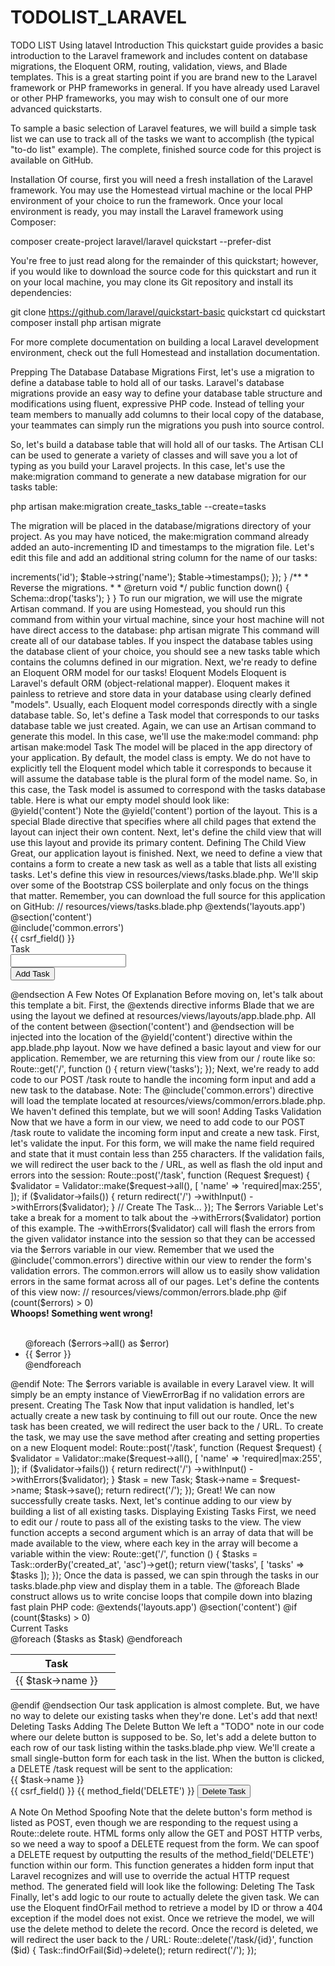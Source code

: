 # TODOLIST_LARAVEL
TODO LIST Using latavel
Introduction
This quickstart guide provides a basic introduction to the Laravel framework and includes content on database migrations, the Eloquent ORM, routing, validation, views, and Blade templates. This is a great starting point if you are brand new to the Laravel framework or PHP frameworks in general. If you have already used Laravel or other PHP frameworks, you may wish to consult one of our more advanced quickstarts.

To sample a basic selection of Laravel features, we will build a simple task list we can use to track all of the tasks we want to accomplish (the typical "to-do list" example). The complete, finished source code for this project is available on GitHub.

Installation
Of course, first you will need a fresh installation of the Laravel framework. You may use the Homestead virtual machine or the local PHP environment of your choice to run the framework. Once your local environment is ready, you may install the Laravel framework using Composer:

composer create-project laravel/laravel quickstart --prefer-dist

You're free to just read along for the remainder of this quickstart; however, if you would like to download the source code for this quickstart and run it on your local machine, you may clone its Git repository and install its dependencies:

git clone https://github.com/laravel/quickstart-basic quickstart
cd quickstart
composer install
php artisan migrate

For more complete documentation on building a local Laravel development environment, check out the full Homestead and installation documentation.

Prepping The Database
Database Migrations
First, let's use a migration to define a database table to hold all of our tasks. Laravel's database migrations provide an easy way to define your database table structure and modifications using fluent, expressive PHP code. Instead of telling your team members to manually add columns to their local copy of the database, your teammates can simply run the migrations you push into source control.

So, let's build a database table that will hold all of our tasks. The Artisan CLI can be used to generate a variety of classes and will save you a lot of typing as you build your Laravel projects. In this case, let's use the make:migration command to generate a new database migration for our tasks table:

php artisan make:migration create_tasks_table --create=tasks

The migration will be placed in the database/migrations directory of your project. As you may have noticed, the make:migration command already added an auto-incrementing ID and timestamps to the migration file. Let's edit this file and add an additional string column for the name of our tasks:

<?php
 
use Illuminate\Database\Schema\Blueprint;
use Illuminate\Database\Migrations\Migration;
 
class CreateTasksTable extends Migration
{
    /**
     * Run the migrations.
     *
     * @return void
     */
    public function up()
    {
        Schema::create('tasks', function (Blueprint $table) {
            $table->increments('id');
            $table->string('name');
            $table->timestamps();
        });
    }
 
    /**
     * Reverse the migrations.
     *
     * @return void
     */
    public function down()
    {
        Schema::drop('tasks');
    }
}

To run our migration, we will use the migrate Artisan command. If you are using Homestead, you should run this command from within your virtual machine, since your host machine will not have direct access to the database:

php artisan migrate

This command will create all of our database tables. If you inspect the database tables using the database client of your choice, you should see a new tasks table which contains the columns defined in our migration. Next, we're ready to define an Eloquent ORM model for our tasks!

Eloquent Models
Eloquent is Laravel's default ORM (object-relational mapper). Eloquent makes it painless to retrieve and store data in your database using clearly defined "models". Usually, each Eloquent model corresponds directly with a single database table.

So, let's define a Task model that corresponds to our tasks database table we just created. Again, we can use an Artisan command to generate this model. In this case, we'll use the make:model command:

php artisan make:model Task

The model will be placed in the app directory of your application. By default, the model class is empty. We do not have to explicitly tell the Eloquent model which table it corresponds to because it will assume the database table is the plural form of the model name. So, in this case, the Task model is assumed to correspond with the tasks database table. Here is what our empty model should look like:

<?php
 
namespace App;
 
use Illuminate\Database\Eloquent\Model;
 
class Task extends Model
{
    //
}

We'll learn more about how to use Eloquent models as we add routes to our application. Of course, feel free to consult the complete Eloquent documentation for more information.

Routing
Stubbing The Routes
Next, we're ready to add a few routes to our application. Routes are used to point URLs to controllers or anonymous functions that should be executed when a user accesses a given page. By default, all Laravel routes are defined in the app/Http/routes.php file that is included in every new project.

For this application, we know we will need at least three routes: a route to display a list of all of our tasks, a route to add new tasks, and a route to delete existing tasks. So, let's stub all of these routes in the app/Http/routes.php file:

<?php
 
use App\Task;
use Illuminate\Http\Request;
 
/**
 * Display All Tasks
 */
Route::get('/', function () {
    //
});
 
/**
 * Add A New Task
 */
Route::post('/task', function (Request $request) {
    //
});
 
/**
 * Delete An Existing Task
 */
Route::delete('/task/{id}', function ($id) {
    //
});

Displaying A View
Next, let's fill out our / route. From this route, we want to render an HTML template that contains a form to add new tasks, as well as a list of all current tasks.

In Laravel, all HTML templates are stored in the resources/views directory, and we can use the view helper to return one of these templates from our route:

Route::get('/', function () {
    return view('tasks');
});

Of course, we need to actually define this view, so let's do that now!

Building Layouts & Views
This application only has a single view which contains a form for adding new tasks as well as a listing of all current tasks. To help you visualize the view, here is a screenshot of the finished application with basic Bootstrap CSS styling applied:

Application Image

Defining The Layout
Almost all web applications share the same layout across pages. For example, this application has a top navigation bar that would be typically present on every page (if we had more than one). Laravel makes it easy to share these common features across every page using Blade layouts.

As we discussed earlier, all Laravel views are stored in resources/views. So, let's define a new layout view in resources/views/layouts/app.blade.php. The .blade.php extension instructs the framework to use the Blade templating engine to render the view. Of course, you may use plain PHP templates with Laravel. However, Blade provides convenient short-cuts for writing cleaner, terse templates.

Our app.blade.php view should look like the following:

// resources/views/layouts/app.blade.php
 
<!DOCTYPE html>
<html lang="en">
    <head>
        <title>Laravel Quickstart - Basic</title>
 
        <!-- CSS And JavaScript -->
    </head>
 
    <body>
        <div class="container">
            <nav class="navbar navbar-default">
                <!-- Navbar Contents -->
            </nav>
        </div>
 
        @yield('content')
    </body>
</html>

Note the @yield('content') portion of the layout. This is a special Blade directive that specifies where all child pages that extend the layout can inject their own content. Next, let's define the child view that will use this layout and provide its primary content.

Defining The Child View
Great, our application layout is finished. Next, we need to define a view that contains a form to create a new task as well as a table that lists all existing tasks. Let's define this view in resources/views/tasks.blade.php.

We'll skip over some of the Bootstrap CSS boilerplate and only focus on the things that matter. Remember, you can download the full source for this application on GitHub:

// resources/views/tasks.blade.php
 
@extends('layouts.app')
 
@section('content')
 
    <!-- Bootstrap Boilerplate... -->
 
    <div class="panel-body">
        <!-- Display Validation Errors -->
        @include('common.errors')
 
        <!-- New Task Form -->
        <form action="/task" method="POST" class="form-horizontal">
            {{ csrf_field() }}
 
            <!-- Task Name -->
            <div class="form-group">
                <label for="task" class="col-sm-3 control-label">Task</label>
 
                <div class="col-sm-6">
                    <input type="text" name="name" id="task-name" class="form-control">
                </div>
            </div>
 
            <!-- Add Task Button -->
            <div class="form-group">
                <div class="col-sm-offset-3 col-sm-6">
                    <button type="submit" class="btn btn-default">
                        <i class="fa fa-plus"></i> Add Task
                    </button>
                </div>
            </div>
        </form>
    </div>
 
    <!-- TODO: Current Tasks -->
@endsection

A Few Notes Of Explanation
Before moving on, let's talk about this template a bit. First, the @extends directive informs Blade that we are using the layout we defined at resources/views/layouts/app.blade.php. All of the content between @section('content') and @endsection will be injected into the location of the @yield('content') directive within the app.blade.php layout.

Now we have defined a basic layout and view for our application. Remember, we are returning this view from our / route like so:

Route::get('/', function () {
    return view('tasks');
});

Next, we're ready to add code to our POST /task route to handle the incoming form input and add a new task to the database.

Note: The @include('common.errors') directive will load the template located at resources/views/common/errors.blade.php. We haven't defined this template, but we will soon!

Adding Tasks
Validation
Now that we have a form in our view, we need to add code to our POST /task route to validate the incoming form input and create a new task. First, let's validate the input.

For this form, we will make the name field required and state that it must contain less than 255 characters. If the validation fails, we will redirect the user back to the / URL, as well as flash the old input and errors into the session:

Route::post('/task', function (Request $request) {
    $validator = Validator::make($request->all(), [
        'name' => 'required|max:255',
    ]);
 
    if ($validator->fails()) {
        return redirect('/')
            ->withInput()
            ->withErrors($validator);
    }
 
    // Create The Task...
});

The $errors Variable
Let's take a break for a moment to talk about the ->withErrors($validator) portion of this example. The ->withErrors($validator) call will flash the errors from the given validator instance into the session so that they can be accessed via the $errors variable in our view.

Remember that we used the @include('common.errors') directive within our view to render the form's validation errors. The common.errors will allow us to easily show validation errors in the same format across all of our pages. Let's define the contents of this view now:

// resources/views/common/errors.blade.php
 
@if (count($errors) > 0)
    <!-- Form Error List -->
    <div class="alert alert-danger">
        <strong>Whoops! Something went wrong!</strong>
 
        <br><br>
 
        <ul>
            @foreach ($errors->all() as $error)
                <li>{{ $error }}</li>
            @endforeach
        </ul>
    </div>
@endif

Note: The $errors variable is available in every Laravel view. It will simply be an empty instance of ViewErrorBag if no validation errors are present.

Creating The Task
Now that input validation is handled, let's actually create a new task by continuing to fill out our route. Once the new task has been created, we will redirect the user back to the / URL. To create the task, we may use the save method after creating and setting properties on a new Eloquent model:

Route::post('/task', function (Request $request) {
    $validator = Validator::make($request->all(), [
        'name' => 'required|max:255',
    ]);
 
    if ($validator->fails()) {
        return redirect('/')
            ->withInput()
            ->withErrors($validator);
    }
 
    $task = new Task;
    $task->name = $request->name;
    $task->save();
 
    return redirect('/');
});

Great! We can now successfully create tasks. Next, let's continue adding to our view by building a list of all existing tasks.

Displaying Existing Tasks
First, we need to edit our / route to pass all of the existing tasks to the view. The view function accepts a second argument which is an array of data that will be made available to the view, where each key in the array will become a variable within the view:

Route::get('/', function () {
    $tasks = Task::orderBy('created_at', 'asc')->get();
 
    return view('tasks', [
        'tasks' => $tasks
    ]);
});

Once the data is passed, we can spin through the tasks in our tasks.blade.php view and display them in a table. The @foreach Blade construct allows us to write concise loops that compile down into blazing fast plain PHP code:

@extends('layouts.app')
 
@section('content')
    <!-- Create Task Form... -->
 
    <!-- Current Tasks -->
    @if (count($tasks) > 0)
        <div class="panel panel-default">
            <div class="panel-heading">
                Current Tasks
            </div>
 
            <div class="panel-body">
                <table class="table table-striped task-table">
 
                    <!-- Table Headings -->
                    <thead>
                        <th>Task</th>
                        <th>&nbsp;</th>
                    </thead>
 
                    <!-- Table Body -->
                    <tbody>
                        @foreach ($tasks as $task)
                            <tr>
                                <!-- Task Name -->
                                <td class="table-text">
                                    <div>{{ $task->name }}</div>
                                </td>
 
                                <td>
                                    <!-- TODO: Delete Button -->
                                </td>
                            </tr>
                        @endforeach
                    </tbody>
                </table>
            </div>
        </div>
    @endif
@endsection

Our task application is almost complete. But, we have no way to delete our existing tasks when they're done. Let's add that next!

Deleting Tasks
Adding The Delete Button
We left a "TODO" note in our code where our delete button is supposed to be. So, let's add a delete button to each row of our task listing within the tasks.blade.php view. We'll create a small single-button form for each task in the list. When the button is clicked, a DELETE /task request will be sent to the application:

<tr>
    <!-- Task Name -->
    <td class="table-text">
        <div>{{ $task->name }}</div>
    </td>
 
    <!-- Delete Button -->
    <td>
        <form action="/task/{{ $task->id }}" method="POST">
            {{ csrf_field() }}
            {{ method_field('DELETE') }}
 
            <button>Delete Task</button>
        </form>
    </td>
</tr>

A Note On Method Spoofing
Note that the delete button's form method is listed as POST, even though we are responding to the request using a Route::delete route. HTML forms only allow the GET and POST HTTP verbs, so we need a way to spoof a DELETE request from the form.

We can spoof a DELETE request by outputting the results of the method_field('DELETE') function within our form. This function generates a hidden form input that Laravel recognizes and will use to override the actual HTTP request method. The generated field will look like the following:

<input type="hidden" name="_method" value="DELETE">

Deleting The Task
Finally, let's add logic to our route to actually delete the given task. We can use the Eloquent findOrFail method to retrieve a model by ID or throw a 404 exception if the model does not exist. Once we retrieve the model, we will use the delete method to delete the record. Once the record is deleted, we will redirect the user back to the / URL:

Route::delete('/task/{id}', function ($id) {
    Task::findOrFail($id)->delete();
 
    return redirect('/');
});
